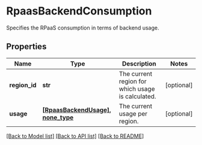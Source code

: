 # RpaasBackendConsumption

Specifies the RPaaS consumption in terms of backend usage.

## Properties
Name | Type | Description | Notes
------------ | ------------- | ------------- | -------------
**region_id** | **str** | The current region for which usage is calculated. | [optional] 
**usage** | [**[RpaasBackendUsage], none_type**](RpaasBackendUsage.md) | The current usage per region. | [optional] 

[[Back to Model list]](../README.md#documentation-for-models) [[Back to API list]](../README.md#documentation-for-api-endpoints) [[Back to README]](../README.md)


